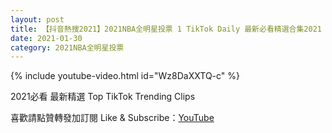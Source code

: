 ```yaml
---
layout: post
title: 【抖音熱搜2021】2021NBA全明星投票 1 TikTok Daily 最新必看精選合集2021 01 30
date: 2021-01-30
category: 2021NBA全明星投票
---
```


{% include youtube-video.html id="Wz8DaXXTQ-c" %}

2021必看 最新精選 Top TikTok Trending Clips

喜歡請點贊轉發加訂閱 Like & Subscribe：[YouTube](https://www.youtube.com/channel/UCAoR7VcanIPd04uEq_GIylA/videos)


